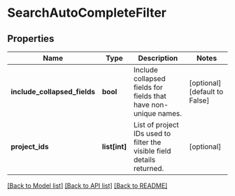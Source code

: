 # SearchAutoCompleteFilter

## Properties
Name | Type | Description | Notes
------------ | ------------- | ------------- | -------------
**include_collapsed_fields** | **bool** | Include collapsed fields for fields that have non-unique names. | [optional] [default to False]
**project_ids** | **list[int]** | List of project IDs used to filter the visible field details returned. | [optional] 

[[Back to Model list]](../README.md#documentation-for-models) [[Back to API list]](../README.md#documentation-for-api-endpoints) [[Back to README]](../README.md)


